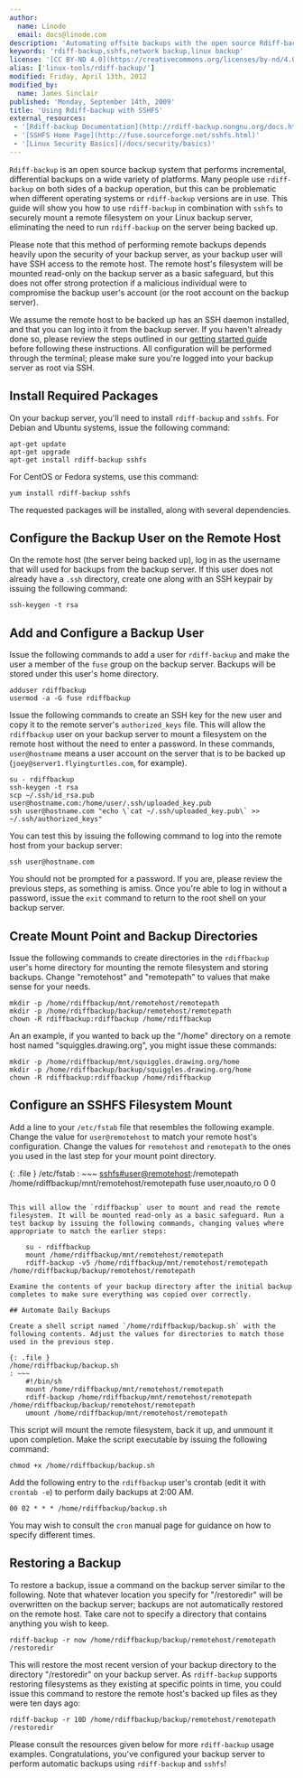 ```yaml
---
author:
  name: Linode
  email: docs@linode.com
description: 'Automating offsite backups with the open source Rdiff-backup package and SSHFS for remote filesystem mounting.'
keywords: 'rdiff-backup,sshfs,network backup,linux backup'
license: '[CC BY-ND 4.0](https://creativecommons.org/licenses/by-nd/4.0)'
alias: ['linux-tools/rdiff-backup/']
modified: Friday, April 13th, 2012
modified_by:
  name: James Sinclair
published: 'Monday, September 14th, 2009'
title: 'Using Rdiff-backup with SSHFS'
external_resources:
 - '[Rdiff-backup Documentation](http://rdiff-backup.nongnu.org/docs.html)'
 - '[SSHFS Home Page](http://fuse.sourceforge.net/sshfs.html)'
 - '[Linux Security Basics](/docs/security/basics)'
---
```


`Rdiff-backup` is an open source backup system that performs incremental, differential backups on a wide variety of platforms. Many people use `rdiff-backup` on both sides of a backup operation, but this can be problematic when different operating systems or `rdiff-backup` versions are in use. This guide will show you how to use `rdiff-backup` in combination with `sshfs` to securely mount a remote filesystem on your Linux backup server, eliminating the need to run `rdiff-backup` on the server being backed up.

Please note that this method of performing remote backups depends heavily upon the security of your backup server, as your backup user will have SSH access to the remote host. The remote host's filesystem will be mounted read-only on the backup server as a basic safeguard, but this does not offer strong protection if a malicious individual were to compromise the backup user's account (or the root account on the backup server).

We assume the remote host to be backed up has an SSH daemon installed, and that you can log into it from the backup server. If you haven't already done so, please review the steps outlined in our [getting started guide](/docs/getting-started/) before following these instructions. All configuration will be performed through the terminal; please make sure you're logged into your backup server as root via SSH.

## Install Required Packages

On your backup server, you'll need to install `rdiff-backup` and `sshfs`. For Debian and Ubuntu systems, issue the following command:

    apt-get update
    apt-get upgrade
    apt-get install rdiff-backup sshfs

For CentOS or Fedora systems, use this command:

    yum install rdiff-backup sshfs

The requested packages will be installed, along with several dependencies.

## Configure the Backup User on the Remote Host

On the remote host (the server being backed up), log in as the username that will used for backups from the backup server. If this user does not already have a `.ssh` directory, create one along with an SSH keypair by issuing the following command:

    ssh-keygen -t rsa

## Add and Configure a Backup User

Issue the following commands to add a user for `rdiff-backup` and make the user a member of the `fuse` group on the backup server. Backups will be stored under this user's home directory.

    adduser rdiffbackup
    usermod -a -G fuse rdiffbackup

Issue the following commands to create an SSH key for the new user and copy it to the remote server's `authorized_keys` file. This will allow the `rdiffbackup` user on your backup server to mount a filesystem on the remote host without the need to enter a password. In these commands, `user@hostname` means a user account on the server that is to be backed up (`joey@server1.flyingturtles.com`, for example).

    su - rdiffbackup
    ssh-keygen -t rsa
    scp ~/.ssh/id_rsa.pub user@hostname.com:/home/user/.ssh/uploaded_key.pub
    ssh user@hostname.com "echo \`cat ~/.ssh/uploaded_key.pub\` >> ~/.ssh/authorized_keys"

You can test this by issuing the following command to log into the remote host from your backup server:

    ssh user@hostname.com

You should not be prompted for a password. If you are, please review the previous steps, as something is amiss. Once you're able to log in without a password, issue the `exit` command to return to the root shell on your backup server.

## Create Mount Point and Backup Directories

Issue the following commands to create directories in the `rdiffbackup` user's home directory for mounting the remote filesystem and storing backups. Change "remotehost" and "remotepath" to values that make sense for your needs.

    mkdir -p /home/rdiffbackup/mnt/remotehost/remotepath
    mkdir -p /home/rdiffbackup/backup/remotehost/remotepath
    chown -R rdiffbackup:rdiffbackup /home/rdiffbackup

An an example, if you wanted to back up the "/home" directory on a remote host named "squiggles.drawing.org", you might issue these commands:

    mkdir -p /home/rdiffbackup/mnt/squiggles.drawing.org/home
    mkdir -p /home/rdiffbackup/backup/squiggles.drawing.org/home
    chown -R rdiffbackup:rdiffbackup /home/rdiffbackup

## Configure an SSHFS Filesystem Mount

Add a line to your `/etc/fstab` file that resembles the following example. Change the value for `user@remotehost` to match your remote host's configuration. Change the values for `remotehost` and `remotepath` to the ones you used in the last step for your mount point directory.

{: .file }
/etc/fstab
: ~~~
	 <sshfs#user@remotehost>:/remotepath /home/rdiffbackup/mnt/remotehost/remotepath fuse user,noauto,ro 0 0
~~~

This will allow the `rdiffbackup` user to mount and read the remote filesystem. It will be mounted read-only as a basic safeguard. Run a test backup by issuing the following commands, changing values where appropriate to match the earlier steps:

    su - rdiffbackup
    mount /home/rdiffbackup/mnt/remotehost/remotepath
    rdiff-backup -v5 /home/rdiffbackup/mnt/remotehost/remotepath /home/rdiffbackup/backup/remotehost/remotepath

Examine the contents of your backup directory after the initial backup completes to make sure everything was copied over correctly.

## Automate Daily Backups

Create a shell script named `/home/rdiffbackup/backup.sh` with the following contents. Adjust the values for directories to match those used in the previous step.

{: .file }
/home/rdiffbackup/backup.sh
: ~~~
	#!/bin/sh
	mount /home/rdiffbackup/mnt/remotehost/remotepath
	rdiff-backup /home/rdiffbackup/mnt/remotehost/remotepath /home/rdiffbackup/backup/remotehost/remotepath
	umount /home/rdiffbackup/mnt/remotehost/remotepath
~~~

This script will mount the remote filesystem, back it up, and unmount it upon completion. Make the script executable by issuing the following command:

    chmod +x /home/rdiffbackup/backup.sh

Add the following entry to the `rdiffbackup` user's crontab (edit it with `crontab -e`) to perform daily backups at 2:00 AM.

    00 02 * * * /home/rdiffbackup/backup.sh

You may wish to consult the `cron` manual page for guidance on how to specify different times.

## Restoring a Backup

To restore a backup, issue a command on the backup server similar to the following. Note that whatever location you specify for "/restoredir" will be overwritten on the backup server; backups are not automatically restored on the remote host. Take care not to specify a directory that contains anything you wish to keep.

    rdiff-backup -r now /home/rdiffbackup/backup/remotehost/remotepath /restoredir

This will restore the most recent version of your backup directory to the directory "/restoredir" on your backup server. As `rdiff-backup` supports restoring filesystems as they existing at specific points in time, you could issue this command to restore the remote host's backed up files as they were ten days ago:

    rdiff-backup -r 10D /home/rdiffbackup/backup/remotehost/remotepath /restoredir

Please consult the resources given below for more `rdiff-backup` usage examples. Congratulations, you've configured your backup server to perform automatic backups using `rdiff-backup` and `sshfs`!